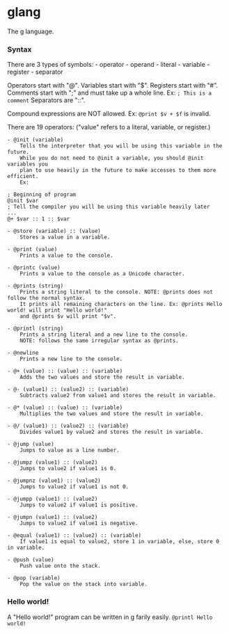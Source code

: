 # glang
The g language.

### Syntax
There are 3 types of symbols:
	- operator
	- operand
		- literal
		- variable
		- register
	- separator

Operators start with "@".
Variables start with "$".
Registers start with "#".
Comments start with ";" and must take up a whole line. Ex: ```; This is a comment```
Separators are "::".

Compound expressions are NOT allowed. Ex: ```@print $v + $f``` is invalid.

There are 19 operators: ("value" refers to a literal, variable, or register.)

	- @init (variable)
		Tells the interpreter that you will be using this variable in the future.
		While you do not need to @init a variable, you should @init variables you
		plan to use heavily in the future to make accesses to them more efficient.
		Ex:
```
; Beginning of program
@init $var
; Tell the compiler you will be using this variable heavily later
...
@+ $var :: 1 :: $var
```

	- @store (variable) :: (value)
		Stores a value in a variable.

	- @print (value)
		Prints a value to the console.

	- @printc (value)
		Prints a value to the console as a Unicode character.

	- @prints (string)
		Prints a string literal to the console. NOTE: @prints does not follow the normal syntax. 
		It prints all remaining characters on the line. Ex: @prints Hello world! will print "Hello world!"
		and @prints $v will print "$v".

	- @printl (string)
		Prints a string literal and a new line to the console. 
		NOTE: follows the same irregular syntax as @prints.

	- @newline
		Prints a new line to the console.

	- @+ (value) :: (value) :: (variable)
		Adds the two values and store the result in variable.

	- @- (value1) :: (value2) :: (variable)
		Subtracts value2 from value1 and stores the result in variable.

	- @* (value) :: (value) :: (variable)
		Multiplies the two values and store the result in variable.

	- @/ (value1) :: (value2) :: (variable)
		Divides value1 by value2 and stores the result in variable.

	- @jump (value)
		Jumps to value as a line number.

	- @jumpz (value1) :: (value2)
		Jumps to value2 if value1 is 0.

	- @jumpnz (value1) :: (value2)
		Jumps to value2 if value1 is not 0.

	- @jumpp (value1) :: (value2)
		Jumps to value2 if value1 is positive.

	- @jumpn (value1) :: (value2)
		Jumps to value2 if value1 is negative.

	- @equal (value1) :: (value2) :: (variable)
		If value1 is equal to value2, store 1 in variable, else, store 0 in variable.

	- @push (value)
		Push value onto the stack.

	- @pop (variable)
		Pop the value on the stack into variable.

### Hello world!
A "Hello world!" program can be written in g farily easily.
```@printl Hello world!```
